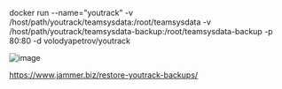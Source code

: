docker run --name="youtrack" -v /host/path/youtrack/teamsysdata:/root/teamsysdata -v /host/path/youtrack/teamsysdata-backup:/root/teamsysdata-backup -p 80:80 -d volodyapetrov/youtrack


![image](https://user-images.githubusercontent.com/94311440/147255713-0077894f-9c40-4508-87df-76517f6d4a6c.png)

https://www.jammer.biz/restore-youtrack-backups/

